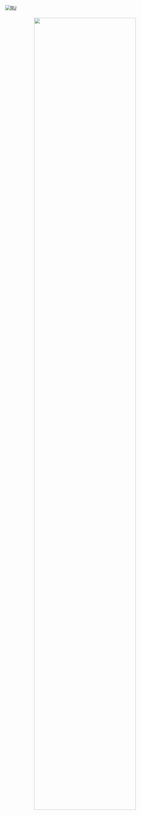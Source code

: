 [![RU](https://img.shields.io/badge/lang-ru-blue.svg)](https://cs9.pikabu.ru/post_img/big/2019/06/03/4/1559535418171643468.jpg)

<h3 align="center">
<img align="center" width="80%" src=https://i.ibb.co/fzBNCQVx/banner.png style="border-radius:5%" />
</h3>
